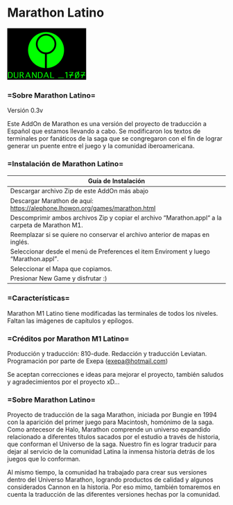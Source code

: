 # Marathon Latino


![This is an image](https://github.com/exequielpagliari/Marathom-2-Latino/blob/master/MapaSeparado/Resources/PICT/01600.bmp)


### =Sobre Marathon Latino=

Versión 0.3v

Este AddOn de Marathon es una versión del proyecto de traducción a Español que estamos llevando a cabo. Se modificaron los textos de terminales por fanáticos de la saga que se congregaron con el fin de lograr generar un puente entre el juego y la comunidad iberoamericana.


### =Instalación de Marathon Latino=

| Guía de Instalación|
|---------------|
|Descargar archivo Zip de este AddOn más abajo|
|Descargar Marathon de aquí: https://alephone.lhowon.org/games/marathon.html|
|Descomprimir ambos archivos Zip y copiar el archivo “Marathon.appl“ a la carpeta de Marathon M1.|
|Reemplazar si se quiere no conservar el archivo anterior de mapas en inglés.|
|Seleccionar desde el menú de Preferences el item Enviroment y luego “Marathon.appl”.|
|Seleccionar el Mapa que copiamos.|
|Presionar New Game y disfrutar :)|

### =Características=

Marathon M1 Latino tiene modificadas las terminales de todos los niveles. Faltan las imágenes de capítulos y epílogos. 

### =Créditos por Marathon M1 Latino=

Producción y traducción: 810-dude. Redacción y traducción Leviatan. Programación por parte de Exepa (exepa@hotmail.com)

Se aceptan correcciones e ideas para mejorar el proyecto, también saludos y agradecimientos por el proyecto xD...


### =Sobre Marathon Latino=

Proyecto de traducción de la saga Marathon, iniciada por Bungie en 1994 con la aparición del primer juego para Macintosh, homónimo de la saga. Como antecesor de Halo, Marathon comprende un universo expandido relacionado a diferentes títulos sacados por el estudio a través de historia, que conforman el Universo de la saga. Nuestro fin es lograr traducir para dejar al servicio de la comunidad Latina la inmensa historia detrás de los juegos que lo conforman.

Al mismo tiempo, la comunidad ha trabajado para crear sus versiones dentro del Universo Marathon, logrando productos de calidad y algunos considerados Cannon en la historia. Por eso mimo, también tomaremos en cuenta la traducción de las diferentes versiones hechas por la comunidad.
